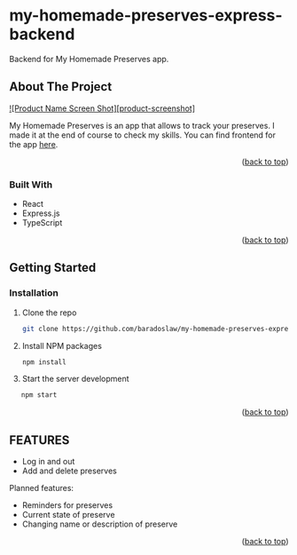 # my-homemade-preserves-express-backend
Backend for My Homemade Preserves app.
<a name="readme-top"></a>

<!-- ABOUT THE PROJECT -->
## About The Project

[![Product Name Screen Shot][product-screenshot]](https://example.com)

My Homemade Preserves is an app that allows to track your preserves. I made it at the end of course to check my skills. You can find frontend for the app <a href="https://github.com/baradoslaw/my-homemade-preserves-frontend">here</a>.

<p align="right">(<a href="#readme-top">back to top</a>)</p>



### Built With

* React
* Express.js
* TypeScript

<p align="right">(<a href="#readme-top">back to top</a>)</p>



<!-- GETTING STARTED -->
## Getting Started

### Installation

1. Clone the repo
   ```sh
   git clone https://github.com/baradoslaw/my-homemade-preserves-express-backend.git
   ```
2. Install NPM packages
   ```sh
   npm install
   ```
3. Start the server development
```sh
   npm start
   ```

<p align="right">(<a href="#readme-top">back to top</a>)</p>



<!-- FEATURES -->
## FEATURES
- Log in and out
- Add and delete preserves

Planned features:
- Reminders for preserves
- Current state of preserve
- Changing name or description of preserve


<p align="right">(<a href="#readme-top">back to top</a>)</p>